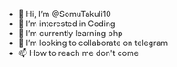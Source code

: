 - 👋 Hi, I’m @SomuTakuli10
- 👀 I’m interested in Coding
- 🌱 I’m currently learning php
- 💞️ I’m looking to collaborate on telegram
- 📫 How to reach me don't come

<!---
SomuTakuli10/SomuTakuli10 is a ✨ special ✨ repository because its `README.md` (this file) appears on your GitHub profile.
You can click the Preview link to take a look at your changes.
--->
